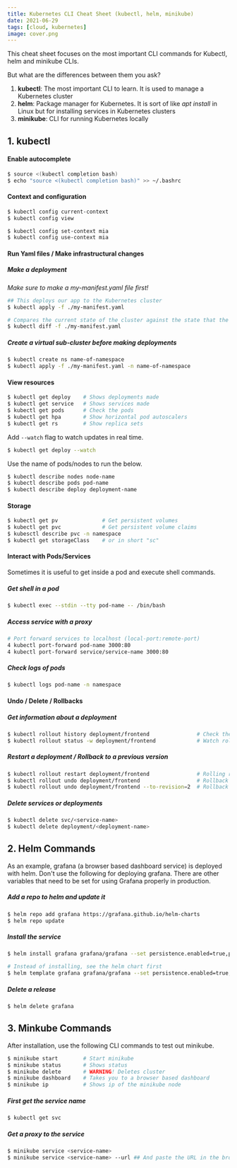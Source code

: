 ```yaml
---
title: Kubernetes CLI Cheat Sheet (kubectl, helm, minikube)
date: 2021-06-29
tags: [cloud, kubernetes]
image: cover.png
---
```


This cheat sheet focuses on the most important CLI commands for Kubectl, helm and minikube CLIs.

But what are the differences between them you ask?

1. **kubectl**: The most important CLI to learn. It is used to manage a Kubernetes cluster
1. **helm**: Package manager for Kubernetes. It is sort of like _apt install_ in Linux but for installing services in Kubernetes clusters
1. **minikube**: CLI for running Kubernetes locally

## 1. kubectl

#### Enable autocomplete

```bash
$ source <(kubectl completion bash) 
$ echo "source <(kubectl completion bash)" >> ~/.bashrc
```

#### Context and configuration

```bash
$ kubectl config current-context
$ kubectl config view

$ kubectl config set-context mia
$ kubectl config use-context mia
```

#### Run Yaml files / Make infrastructural changes

#####  Make a deployment

_Make sure to make a my-manifest.yaml file first!_

```bash
## This deploys our app to the Kubernetes cluster
$ kubectl apply -f ./my-manifest.yaml

# Compares the current state of the cluster against the state that the cluster would be in if the manifest was applied.
$ kubectl diff -f ./my-manifest.yaml
```

##### Create a virtual sub-cluster before making deployments

```bash
$ kubectl create ns name-of-namespace
$ kubectl apply -f ./my-manifest.yaml -n name-of-namespace
```

#### View resources

```bash
$ kubectl get deploy    # Shows deployments made
$ kubectl get service   # Shows services made
$ kubectl get pods      # Check the pods
$ kubectl get hpa       # Show horizontal pod autoscalers
$ kubectl get rs        # Show replica sets
```

Add ```--watch``` flag to watch updates in real time.

```bash
$ kubectl get deploy --watch
```

Use the name of pods/nodes to run the below.

```bash
$ kubectl describe nodes node-name
$ kubectl describe pods pod-name
$ kubectl describe deploy deployment-name
```

#### Storage

```bash
$ kubectl get pv              # Get persistent volumes
$ kubectl get pvc             # Get persistent volume claims
$ kubesctl describe pvc -n namespace
$ kubectl get storageClass    # or in short "sc"
```

#### Interact with Pods/Services

Sometimes it is useful to get inside a pod and execute shell commands.

##### Get shell in a pod

```bash
$ kubectl exec --stdin --tty pod-name -- /bin/bash
```

##### Access service with a proxy

```bash
# Port forward services to localhost (local-port:remote-port)
4 kubectl port-forward pod-name 3000:80
4 kubectl port-forward service/service-name 3000:80
```

##### Check logs of pods

```bash
$ kubectl logs pod-name -n namespace
```

#### Undo / Delete / Rollbacks

##### Get information about a deployment

```bash
$ kubectl rollout history deployment/frontend               # Check the history of deployments including the revision 
$ kubectl rollout status -w deployment/frontend             # Watch rolling update status of "frontend" deployment until completion
```

##### Restart a deployment / Rollback to a previous version

```bash
$ kubectl rollout restart deployment/frontend               # Rolling restart of the "frontend" deployment
$ kubectl rollout undo deployment/frontend                  # Rollback to the previous deployment
$ kubectl rollout undo deployment/frontend --to-revision=2  # Rollback to a specific revision
```

##### Delete services or deployments

```bash
$ kubectl delete svc/<service-name>
$ kubectl delete deployment/<deployment-name> 
```

## 2. Helm Commands

As an example, grafana (a browser based dashboard service) is deployed with helm. Don't use the following for deploying grafana. There are other variables that need to be set for using Grafana properly in production.

##### Add a repo to helm and update it

```bash
$ helm repo add grafana https://grafana.github.io/helm-charts
$ helm repo update
```

##### Install the service

```bash
$ helm install grafana grafana/grafana --set persistence.enabled=true,persistence.size=2Gi 

# Instead of installing, see the helm chart first
$ helm template grafana grafana/grafana --set persistence.enabled=true,persistence.size=2Gi 
```

##### Delete a release
```bash
$ helm delete grafana
```

## 3. Minkube Commands

After installation, use the following CLI commands to test out minikube.

```bash
$ minikube start        # Start minikube
$ minikube status       # Shows status
$ minikube delete       # WARNING! Deletes cluster
$ minikube dashboard    # Takes you to a browser based dashboard
$ minikube ip           # Shows ip of the minikube node
```

#####  First get the service name

```bash
$ kubectl get svc
```

##### Get a proxy to the service

```bash
$ minikube service <service-name>
$ minikube service <service-name> --url ## And paste the URL in the browser
```